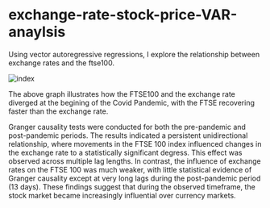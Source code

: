# exchange-rate-stock-price-VAR-anaylsis
Using vector autoregressive regressions, I explore the relationship between exchange rates and the ftse100.

![index](https://github.com/user-attachments/assets/96e4cf8d-d6a1-459f-b7aa-cc3160f75ac6)

The above graph illustrates how the FTSE100 and the exchange rate diverged at the begining of the Covid Pandemic, with the FTSE recovering faster than the exchange rate.

Granger causality tests were conducted for both the pre-pandemic and post-pandemic periods. The results indicated a persistent unidirectional relationship, where movements in the FTSE 100 index influenced changes in the exchange rate to a statistically significant degress. This effect was observed across multiple lag lengths.
In contrast, the influence of exchange rates on the FTSE 100 was much weaker, with little statistical evidence of Granger causality except at very long lags during the post-pandemic period (13 days).
These findings suggest that during the observed timeframe, the stock market became increasingly influential over currency markets.
